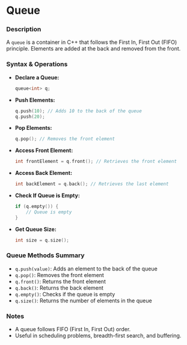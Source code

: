 # Queue

### Description
A `queue` is a container in C++ that follows the First In, First Out (FIFO) principle. Elements are added at the back and removed from the front.

### Syntax & Operations

- **Declare a Queue:**
  ```cpp
  queue<int> q;
  ```
- **Push Elements:**
  ```cpp
  q.push(10); // Adds 10 to the back of the queue
  q.push(20);
  ```
- **Pop Elements:**
  ```cpp
  q.pop(); // Removes the front element
  ```
- **Access Front Element:**
  ```cpp
  int frontElement = q.front(); // Retrieves the front element
  ```
- **Access Back Element:**
  ```cpp
  int backElement = q.back(); // Retrieves the last element
  ```
- **Check If Queue is Empty:**
  ```cpp
  if (q.empty()) {
      // Queue is empty
  }
  ```
- **Get Queue Size:**
  ```cpp
  int size = q.size();
  ```

### Queue Methods Summary
- `q.push(value)`: Adds an element to the back of the queue
- `q.pop()`: Removes the front element
- `q.front()`: Returns the front element
- `q.back()`: Returns the back element
- `q.empty()`: Checks if the queue is empty
- `q.size()`: Returns the number of elements in the queue

### Notes
- A queue follows FIFO (First In, First Out) order.
- Useful in scheduling problems, breadth-first search, and buffering.
